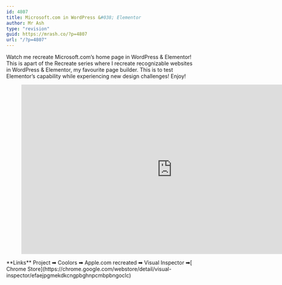 ```yaml
---
id: 4807
title: Microsoft.com in WordPress &#038; Elementor
author: Mr Ash
type: "revision"
guid: https://mrash.co/?p=4807
url: "/?p=4807"
---
```


Watch me recreate Microsoft.com’s home page in WordPress &amp; Elementor! This is apart of the Recreate series where I recreate recognizable websites in WordPress &amp; Elementor, my favourite page builder. This is to test Elementor’s capability while experiencing new design challenges! Enjoy!

<figure class="wp-block-embed is-type-video is-provider-youtube wp-block-embed-youtube wp-embed-aspect-16-9 wp-has-aspect-ratio"><div class="wp-block-embed__wrapper"><iframe allow="accelerometer; autoplay; clipboard-write; encrypted-media; gyroscope; picture-in-picture" allowfullscreen="" frameborder="0" height="450" loading="lazy" src="https://www.youtube.com/embed/nJBH0vd_2hg?feature=oembed" title="Microsoft.com in WordPress & Elementor" width="800"></iframe></div></figure>**Links**   
Project ➡ <https://pro.mrash.co/recreate/microsoft-2020/>   
Coolors ➡ <https://coolors.co/f2f2f2-262626-1a1a1a-005da6-616161>  
Apple.com recreated ➡ <https://youtu.be/8YNbmp37YQk>  
Visual Inspector ➡[ Chrome Store](https://chrome.google.com/webstore/detail/visual-inspector/efaejpgmekdkcngpbghnpcmbpbngoclc)